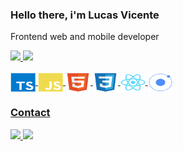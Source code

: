 ### Hello there, i'm Lucas Vicente 

Frontend web and mobile developer


<div>
  <a href="https://github.com/lucashvicente">
  <img height="180em" src="https://github-readme-stats.vercel.app/api?username=lucashvicente&show_icons=true&theme=tokyonight&include_all_commits=true&count_private=true"/>
  <img height="180em" src="https://github-readme-stats.vercel.app/api/top-langs/?username=lucashvicente&layout=compact&langs_count=7&theme=tokyonight"/>
</div>

<div style="display: inline_block"><br>
  <img align="center" alt="Ts" height="30" width="40" src="https://raw.githubusercontent.com/devicons/devicon/master/icons/typescript/typescript-plain.svg">
  <img align="center" alt="Js" height="30" width="40" src="https://raw.githubusercontent.com/devicons/devicon/master/icons/javascript/javascript-plain.svg">
  <img align="center" alt="HTML" height="30" width="40" src="https://raw.githubusercontent.com/devicons/devicon/master/icons/html5/html5-original.svg">
  <img align="center" alt="CSS" height="30" width="40" src="https://raw.githubusercontent.com/devicons/devicon/master/icons/css3/css3-original.svg">
  <img align="center" alt="React" height="30" width="40" src="https://raw.githubusercontent.com/devicons/devicon/master/icons/react/react-original.svg">
  <img align="center" alt="Ionic" height="30" width="40" src="https://raw.githubusercontent.com/devicons/devicon/master/icons/ionic/ionic-original.svg">
</div>

### Contact

<div>
<a href="https://www.linkedin.com/in/lucas-vicente-077852191/" target="_blank" >
  <img height="30em" src="https://cdn2.iconfinder.com/data/icons/social-media-2285/512/1_Linkedin_unofficial_colored_svg-512.png" /> 
</a>  
<a href="mailto:l.vicente9003@gmail.com">
  <img height="30em" src="https://cdn2.iconfinder.com/data/icons/social-media-2259/512/gmail-512.png"/>
</a>
</div>

